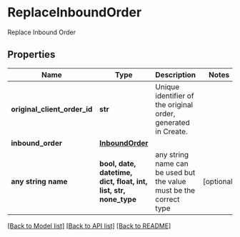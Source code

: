 # ReplaceInboundOrder

Replace Inbound Order

## Properties
Name | Type | Description | Notes
------------ | ------------- | ------------- | -------------
**original_client_order_id** | **str** | Unique identifier of the original order, generated in Create. | 
**inbound_order** | [**InboundOrder**](InboundOrder.md) |  | 
**any string name** | **bool, date, datetime, dict, float, int, list, str, none_type** | any string name can be used but the value must be the correct type | [optional]

[[Back to Model list]](../README.md#documentation-for-models) [[Back to API list]](../README.md#documentation-for-api-endpoints) [[Back to README]](../README.md)



